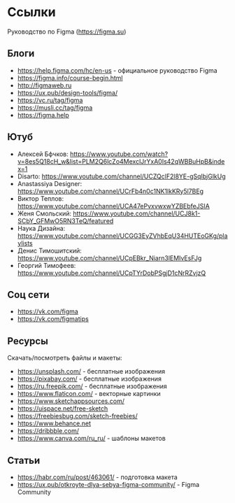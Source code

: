 # Ссылки
Руководство по Figma (https://figma.su)

## Блоги
* https://help.figma.com/hc/en-us - официальное руководство Figma
* https://figma.info/course-begin.html
* http://figmaweb.ru
* https://ux.pub/design-tools/figma/
* https://vc.ru/tag/figma
* https://musli.cc/tag/figma
* https://figma.help

## Ютуб
* Алексей Бфчков: https://www.youtube.com/watch?v=8es5Q18cH_w&list=PLM2Q6lcZo4MexclJrYxA0Is42qWBBuHpB&index=1
* Disarto: https://www.youtube.com/channel/UCZQclF2l8YE-gSqIbjGlkUg
* Anastassiya Designer: https://www.youtube.com/channel/UCrFb4n0c1NK1lkKRy5l7BEg
* Виктор Теплов: https://www.youtube.com/channel/UCA47ePvxvwxwYZBEbfeJSIA
* Женя Смольский: https://www.youtube.com/channel/UCJ8k1-SCbY_GFMwO5RN3TeQ/featured
* Наука Дизайна: https://www.youtube.com/channel/UCGG3EyZVhbEqU34HUTEoGKg/playlists
* Денис Тимошитский: https://www.youtube.com/channel/UCpEBkr_Niarn3lEMIvEsFJg
* Георгий Тимофеев: https://www.youtube.com/channel/UCpTYrDobPSgjD1cNrRZvjzQ

## Соц сети
* https://vk.com/figma
* https://vk.com/figmatips

## Ресурсы
Скачать/посмотреть файлы и макеты:
* https://unsplash.com/ - бесплатные изображения
* https://pixabay.com/ - бесплатные изображения
* https://ru.freepik.com/ - бесплатные изображения
* https://www.flaticon.com/ - векторные картинки
* https://www.sketchappsources.com/
* https://uispace.net/free-sketch
* https://freebiesbug.com/sketch-freebies/
* https://www.behance.net
* https://dribbble.com/
* https://www.canva.com/ru_ru/ - шаблоны макетов

## Статьи
* https://habr.com/ru/post/463061/ - подготовка макета
* https://ux.pub/otkroyte-dlya-sebya-figma-community/ - Figma Community
